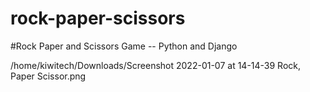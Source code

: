 # rock-paper-scissors

#Rock Paper and Scissors Game -- Python and Django

/home/kiwitech/Downloads/Screenshot 2022-01-07 at 14-14-39 Rock, Paper Scissor.png

